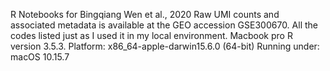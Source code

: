 R Notebooks for Bingqiang Wen et al., 2020 Raw UMI counts and associated metadata is available at the GEO accession GSE300670. All the codes listed just as I used it in my local environment. Macbook pro R version 3.5.3. Platform: x86_64-apple-darwin15.6.0 (64-bit) Running under: macOS 10.15.7
